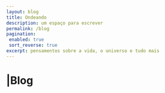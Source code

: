 ```yaml
---
layout: blog
title: Ondeando
description: um espaço para escrever
permalink: /blog
pagination: 
 enabled: true
 sort_reverse: true
excerpt: pensamentos sobre a vida, o universo e tudo mais
---
```

<h1>|Blog</h1>